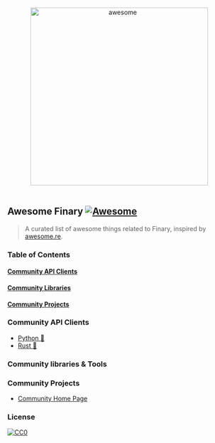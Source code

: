 <p align="center">
  <br>
  <img width="400" src="https://finary.com/img/logo-new.svg" alt="awesome">
  <br>
  <br>
</p>

## Awesome Finary [![Awesome](https://cdn.rawgit.com/sindresorhus/awesome/d7305f38d29fed78fa85652e3a63e154dd8e8829/media/badge.svg)](https://github.com/sindresorhus/awesome)

> A curated list of awesome things related to Finary, inspired by [awesome.re](http://awesome.re).

### Table of Contents

#### [Community API Clients](#community-api-clients)
#### [Community Libraries](#community-libraries--tools)
#### [Community Projects](#community-projects)

### Community API Clients

 - [Python 🐍](https://github.com/lasconic/finary_uapi)
 - [Rust 🦀](https://github.com/yovanoc/finary)

### Community libraries & Tools


### Community Projects

- [Community Home Page](https://community.finary.com/)

### License

[![CC0](https://i.creativecommons.org/p/zero/1.0/88x31.png)](https://creativecommons.org/publicdomain/zero/1.0/)
